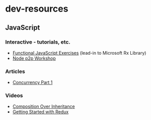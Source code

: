 # dev-resources

## JavaScript

### Interactive - tutorials, etc.

 - [Functional JavaScript Exercises](http://reactivex.io/learnrx/ "By Jafar Husain") (lead-in to Microsoft Rx Library)
 - [Node p2p Workshop](http://mafintosh.github.io/p2p-workshop/build/01.html)

### Articles

 - [Concurrency Part 1](http://blog.getify.com/concurrently-javascript-1/ "By Kyle Simpson")

### Videos

 - [Composition Over Inheritance](https://youtu.be/wfMtDGfHWpA "By mpjme")
 - [Getting Started with Redux](https://egghead.io/series/getting-started-with-redux?utm_source=drip&utm_medium=email&utm_campaign=you-ready-to-redux&__s=kexcide3evojdsaqd7a5 "By Dan Abramov")